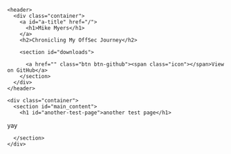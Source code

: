 <!DOCTYPE html>
<html lang="en-US">
  <head>
    <meta charset='utf-8'>
    <meta http-equiv="X-UA-Compatible" content="IE=edge">
    <meta name="viewport" content="width=device-width, initial-scale=1">
    <link rel="stylesheet" href="/assets/css/style.css?v=">
    <!-- start custom head snippets, customize with your own _includes/head-custom.html file -->

<!-- Setup theme-color -->
<!-- start theme color meta headers -->
<meta name="theme-color" content="#151515">
<meta name="msapplication-navbutton-color" content="#151515">
<meta name="apple-mobile-web-app-status-bar-style" content="black-translucent">
<!-- end theme color meta headers -->


<!-- Setup Google Analytics -->



<!-- You can set your favicon here -->
<!-- link rel="shortcut icon" type="image/x-icon" href="/favicon.ico" -->

<!-- end custom head snippets -->


<!-- Begin Jekyll SEO tag v2.8.0 -->
<title>Mike Myers | Chronicling My OffSec Journey</title>
<meta name="generator" content="Jekyll v4.4.1" />
<meta property="og:title" content="Mike Myers" />
<meta property="og:locale" content="en_US" />
<meta name="description" content="Chronicling My OffSec Journey" />
<meta property="og:description" content="Chronicling My OffSec Journey" />
<link rel="canonical" href="http://localhost:4000/pages/test-page.md" />
<meta property="og:url" content="http://localhost:4000/pages/test-page.md" />
<meta property="og:site_name" content="Mike Myers" />
<meta property="og:type" content="website" />
<meta name="twitter:card" content="summary" />
<meta property="twitter:title" content="Mike Myers" />
<script type="application/ld+json">
{"@context":"https://schema.org","@type":"WebPage","description":"Chronicling My OffSec Journey","headline":"Mike Myers","url":"http://localhost:4000/pages/test-page.md"}</script>
<!-- End Jekyll SEO tag -->

  </head>

  <body>

    <header>
      <div class="container">
        <a id="a-title" href="/">
          <h1>Mike Myers</h1>
        </a>
        <h2>Chronicling My OffSec Journey</h2>

        <section id="downloads">
          
          <a href="" class="btn btn-github"><span class="icon"></span>View on GitHub</a>
        </section>
      </div>
    </header>

    <div class="container">
      <section id="main_content">
        <h1 id="another-test-page">another test page</h1>

<p>yay</p>

      </section>
    </div>
  </body>
</html>
